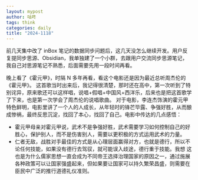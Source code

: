 ```yaml
---
layout: mypost
author: 咕咚
tags: think
categories: daily
title: "2024-1118"
---
```


前几天集中改了 inBox 笔记的数据同步问题后，这几天没怎么继续开发。用户反复提同步思源、Obsidian，我单独建了一个小群，去跟用户交流同步思源笔记，我自己对思源笔记不熟悉，后面需要先用一段时间再看。

晚上看了《霍元甲》，时隔 N 多年再看，看这个电影还是因为最近总听周杰伦的《霍元甲》。 这首歌当时出来后，我记得很清楚，那时还在高中，第一次听到了特别诧异，原来歌还可以这样唱，说唱+假唱+中国风+西洋乐，后来也是把这首歌学了下来，也是第一次学会了周杰伦的说唱歌曲。
对于电影，李连杰饰演的霍元甲特色鲜明，电影里讲了一个人的人成长，从年轻时的锋芒毕露、争强好胜，从而酿成惨祸，最终反思沉淀，找回了本心，找回了自己。电影中传达的几点感悟：
- 霍元甲母亲对霍元甲说，武术不是争强好胜，武术需要学习如何控制自己的好胜心，保护别人，而不是伤害别人，需要以更积极的方式运用武术的力量。
- 仁者无敌，战胜对手最佳的方式是从心理层面赢得对方，也就是德行，所以不论任何技能，如果没有德行去驾驭，就可能误入歧途，德行重于技能。我想 这也是为什么儒家思想一直会成为不同帝王选择治理国家的原因之一，通过施展各种政策可以让国家强盛起来，但如果要让国家可以持久繁荣昌盛，则需要在臣民中广泛的推行道德礼仪准则。